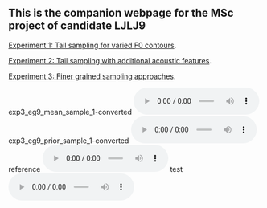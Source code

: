 <!-- home page -->

## This is the companion webpage for the MSc project of candidate **LJLJ9** 


[Experiment 1: Tail sampling for varied F0 contours](https://ljlj9.github.io/mscproject/experiment_1.html).
<br>

[Experiment 2: Tail sampling with additional acoustic features](https://ljlj9.github.io/mscproject/experiment_2.html).
<br>

[Experiment 3: Finer grained sampling approaches](https://ljlj9.github.io/mscproject/experiment_3.html).

exp3_eg9_mean_sample_1-converted
<audio controls = "controls" style="width: 250px;">
<source src="Experiment3/tvae_afp_web_samples/Example9/exp3_eg9_mean_sample_1-converted.wav" type="audio/wav">
</audio>
exp3_eg9_prior_sample_1-converted
<audio controls = "controls" style="width: 250px;">
<source src="Experiment3/tvae_afp_web_samples/Example9/exp3_eg9_prior_sample_1-converted.wav" type="audio/wav">
</audio>
reference
<audio controls = "controls" style="width: 250px;">
<source src="Experiment3/tvae_afp_web_samples/Example9/convert_reference.wav" type="audio/wav">
</audio>
test
<audio src="Experiment3/tvae_afp_web_samples/Example9/con_exp3_eg9_prior_sample_1.wav" style="width: 250px;" controls></audio>
